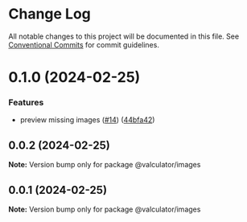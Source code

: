 # Change Log

All notable changes to this project will be documented in this file.
See [Conventional Commits](https://conventionalcommits.org) for commit guidelines.

# 0.1.0 (2024-02-25)


### Features

* preview missing images ([#14](https://github.com/charlotte-hues/valculator/issues/14)) ([44bfa42](https://github.com/charlotte-hues/valculator/commit/44bfa4260f10ae4e03e0013bef16709e0832dfa2))





## 0.0.2 (2024-02-25)

**Note:** Version bump only for package @valculator/images





## 0.0.1 (2024-02-25)

**Note:** Version bump only for package @valculator/images
